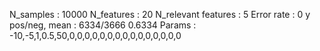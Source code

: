 N_samples                     : 10000
N_features                    : 20
N_relevant features           : 5
Error rate                    : 0
y pos/neg, mean               : 6334/3666 0.6334
Params                        : -10,-5,1,0.5,50,0,0,0,0,0,0,0,0,0,0,0,0,0,0,0
